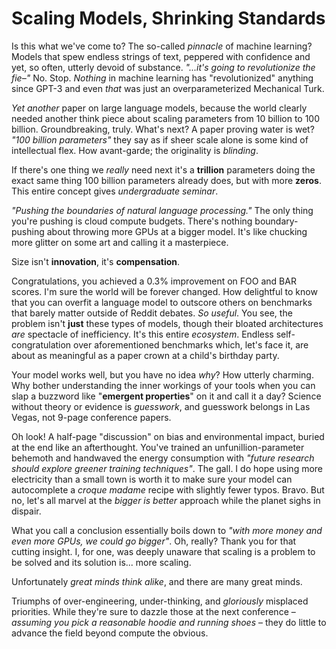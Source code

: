 # Scaling Models, Shrinking Standards

Is this what we've come to? The so-called *pinnacle* of machine learning?
Models that spew endless strings of text, peppered with confidence and yet, so
often, utterly devoid of substance. *"...it's going to revolutionize the fie–"*
No. Stop. *Nothing* in machine learning has "revolutionized" anything since
GPT-3 and even *that* was just an overparameterized Mechanical Turk.

*Yet another* paper on large language models, because the world clearly needed
another think piece about scaling parameters from 10 billion to 100 billion.
Groundbreaking, truly. What's next? A paper proving water is wet? *"100 billion
parameters"* they say as if sheer scale alone is some kind of intellectual
flex. How avant-garde; the originality is *blinding*.

If there's one thing we *really* need next it's a **trillion** parameters doing
the exact same thing 100 billion parameters already does, but with more
**zeros**. This entire concept gives *undergraduate seminar*.

*"Pushing the boundaries of natural language processing."* The only thing
you're pushing is cloud compute budgets. There's nothing boundary-pushing about
throwing more GPUs at a bigger model. It's like chucking more glitter on some
art and calling it a masterpiece.

Size isn't **innovation**, it's **compensation**.

Congratulations, you achieved a 0.3% improvement on FOO and BAR scores. I'm
sure the world will be forever changed. How delightful to know that you can
overfit a language model to outscore others on benchmarks that barely matter
outside of Reddit debates. *So useful*. You see, the problem isn't **just**
these types of models, though their bloated architectures *are* spectacle of
inefficiency. It's this entire *ecosystem*. Endless self-congratulation over
aforementioned benchmarks which, let's face it, are about as meaningful as a
paper crown at a child's birthday party.

Your model works well, but you have no idea *why*? How utterly charming. Why
bother understanding the inner workings of your tools when you can slap a
buzzword like "**emergent properties**" on it and call it a day? Science
without theory or evidence is *guesswork*, and guesswork belongs in Las Vegas,
not 9-page conference papers.

Oh look! A half-page "discussion" on bias and environmental impact, buried at
the end like an afterthought. You've trained an unfunillion-parameter behemoth
and handwaved the energy consumption with *"future research should explore
greener training techniques"*. The gall. I do hope using more electricity than
a small town is worth it to make sure your model can autocomplete a *croque
madame* recipe with slightly fewer typos. Bravo. But no, let's all marvel at
the *bigger is better* approach while the planet sighs in dispair.

What you call a conclusion essentially boils down to *"with more money and even
more GPUs, we could go bigger"*. Oh, really? Thank you for that cutting
insight. I, for one, was deeply unaware that scaling is a problem to be solved
and its solution is... more scaling.

Unfortunately *great minds think alike*, and there are many great minds.

Triumphs of over-engineering, under-thinking, and *gloriously* misplaced
priorities. While they're sure to dazzle those at the next conference –
*assuming you pick a reasonable hoodie and running shoes* – they do little to
advance the field beyond compute the obvious.

